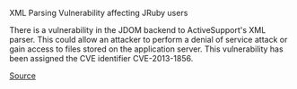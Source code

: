 XML Parsing Vulnerability affecting JRuby users

There is a vulnerability in the JDOM backend to ActiveSupport's XML parser.  This could allow an attacker to perform a denial of service attack or gain access to files stored on the application server.
This vulnerability has been assigned the CVE identifier CVE-2013-1856.

[Source](https://groups.google.com/d/msg/rubyonrails-security/KZwsQbYsOiI/5kUV7dSCJGwJ)
